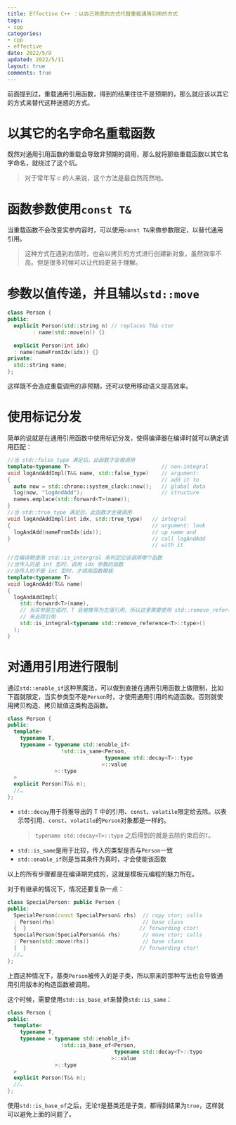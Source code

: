 ```yaml
---
title: Effective C++ ：以自己熟悉的方式代替重载通用引用的方式
tags: 
- cpp
categories:
- cpp
- effective
date: 2022/5/9
updated: 2022/5/11
layout: true
comments: true
---
```


前面提到过，重载通用引用函数，得到的结果往往不是预期的，那么就应该以其它的方式来替代这种迷惑的方式。

<!--more-->

# 以其它的名字命名重载函数

既然对通用引用函数的重载会导致非预期的调用，那么就将那些重载函数以其它名字命名，就绕过了这个坑。
> 对于常年写 c 的人来说，这个方法是最自然而然地。

# 函数参数使用`const T&`

当重载函数不会改变实参内容时，可以使用`const T&`来做参数限定，以替代通用引用。
> 这种方式在遇到右值时，也会以拷贝的方式进行创建新对象，虽然效率不高。但是很多时候可以让代码更易于理解。

# 参数以值传递，并且辅以`std::move`

```cpp
class Person {
public:
  explicit Person(std::string n) // replaces T&& ctor
        : name(std::move(n)) {}        
  
  explicit Person(int idx)       
  : name(nameFromIdx(idx)) {}
private:
  std::string name;
};
```

这样既不会造成重载调用的非预期，还可以使用移动语义提高效率。

# 使用标记分发

简单的说就是在通用引用函数中使用标记分发，使得编译器在编译时就可以确定调用匹配：

```cpp
//当 std::false_type 满足后，此函数才会被调用
template<typename T>                             // non-integral
void logAndAddImpl(T&& name, std::false_type)    // argument:
{                                                // add it to
  auto now = std::chrono::system_clock::now();   // global data
  log(now, "logAndAdd");                         // structure
  names.emplace(std::forward<T>(name));
}
//当 std::true_type 满足后，此函数才会被调用
void logAndAddImpl(int idx, std::true_type)   // integral
{                                             // argument: look
  logAndAdd(nameFromIdx(idx));                // up name and
}                                             // call logAndAdd
                                              // with it

//在编译期使用 std::is_intergral 来判定应该调用哪个函数
//当传入的是 int 型时，调用 idx 参数的函数
//当传入的不是 int 型时，才调用函数模板
template<typename T>
void logAndAdd(T&& name)
{
  logAndAddImpl(
    std::forward<T>(name),
    // 当实参是左值时，T 会被推导为左值引用，所以这里需要使用 std::remove_reference
    // 来去除引用
    std::is_integral<typename std::remove_reference<T>::type>()
  );
}
```

# 对通用引用进行限制

通过`std::enable_if`这种黑魔法，可以做到直接在通用引用函数上做限制，比如下面就限定，当实参类型不是`Person`时，才使用通用引用的构造函数。否则就使用拷贝构造、拷贝赋值这类构造函数。

```cpp
class Person {
public:
  template<
    typename T,
    typename = typename std::enable_if<
                 !std::is_same<Person,
                               typename std::decay<T>::type
                              >::value
               >::type
  >
  explicit Person(T&& n);
  //…
};
```

- `std::decay`用于将推导出的 T 中的引用、`const`、`volatile`限定给去除。以表示带引用、`const`、`volatile`的`Person`对象都是一样的。
  > `typename std::decay<T>::type` 之后得到的就是去除约束后的`T`。
- `std::is_same`是用于比较，传入的类型是否与`Person`一致
- `std::enable_if`则是当其条件为真时，才会使能该函数

以上的所有步骤都是在编译期完成的，这就是模板元编程的魅力所在。

对于有继承的情况下，情况还要复杂一点：
```cpp
class SpecialPerson: public Person {
public:
  SpecialPerson(const SpecialPerson& rhs)  // copy ctor; calls
  : Person(rhs)                            // base class
  {  }                                    // forwarding ctor!
  SpecialPerson(SpecialPerson&& rhs)       // move ctor; calls
  : Person(std::move(rhs))                 // base class
  {  }                                    // forwarding ctor!
  //…
};
```

上面这种情况下，基类`Person`被传入的是子类，所以原来的那种写法也会导致通用引用版本的构造函数被调用。

这个时候，需要使用`std::is_base_of`来替换`std::is_same`：
```cpp
class Person {
public:
  template<
    typename T,
    typename = typename std::enable_if<
                 !std::is_base_of<Person,
                                  typename std::decay<T>::type
                                 >::value
               >::type
  >
  explicit Person(T&& n);
  //…
};
```

使用`std::is_base_of`之后，无论`T`是基类还是子类，都得到结果为`true`，这样就可以避免上面的问题了。